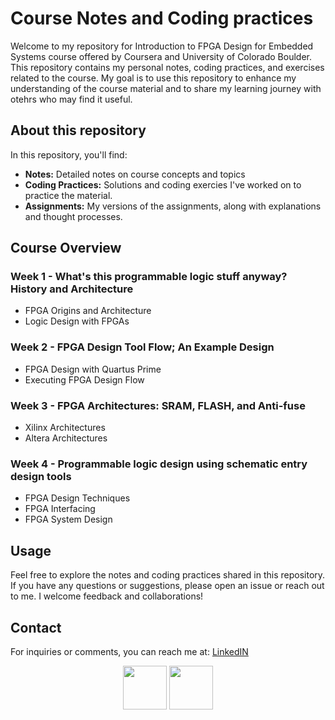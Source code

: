 # Course Notes and Coding practices

Welcome to my repository for Introduction to FPGA Design for Embedded Systems course offered by Coursera and University of Colorado Boulder.
This repository contains my personal notes, coding practices, and exercises related to the course.
My goal is to use this repository to enhance my understanding of the course material and to share my learning journey with otehrs who may find it useful.

## About this repository

In this repository, you'll find:
- **Notes:** Detailed notes on course concepts and topics
- **Coding Practices:** Solutions and coding exercies I've worked on to practice the material.
- **Assignments:** My versions of the assignments, along with explanations and thought processes.

## Course Overview

### Week 1 - What's this programmable logic stuff anyway? History and Architecture
- FPGA Origins and Architecture
- Logic Design with FPGAs

### Week 2 - FPGA Design Tool Flow; An Example Design
- FPGA Design with Quartus Prime
- Executing FPGA Design Flow

### Week 3 - FPGA Architectures: SRAM, FLASH, and Anti-fuse
- Xilinx Architectures
- Altera Architectures

### Week 4 - Programmable logic design using schematic entry design tools
- FPGA Design Techniques
- FPGA Interfacing
- FPGA System Design

## Usage

Feel free to explore the notes and coding practices shared in this repository. If you have any questions or suggestions, please open an issue or reach out to me. I welcome feedback and collaborations!

## Contact

For inquiries or comments, you can reach me at:
[LinkedIN](https://www.linkedin.com/in/peteremad146/)

<div align=center>

  <img src="https://www.langoly.com/wp-content/uploads/2021/09/coursera-logo.png" height="70">
  <img src="https://www.cuindependent.com/new/wp-content/uploads/2016/08/colorado-buffaloes.png" height="70"> 
</div>